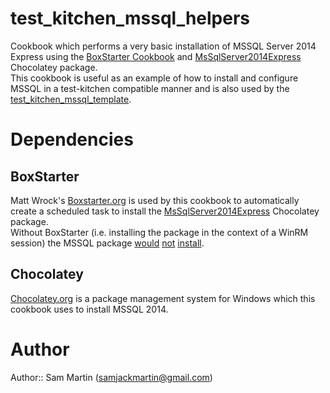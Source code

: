 # test_kitchen_mssql_helpers
Cookbook which performs a very basic installation of MSSQL Server 2014 Express using the [BoxStarter Cookbook](https://github.com/mwrock/boxstarter-cookbook) and [MsSqlServer2014Express](https://chocolatey.org/packages/MsSqlServer2014Express) Chocolatey package.  
This cookbook is useful as an example of how to install and configure MSSQL in a test-kitchen compatible manner and is also used by the [test_kitchen_mssql_template](https://github.com/Sam-Martin/test_kitchen_mssql_template).

# Dependencies
## BoxStarter
Matt Wrock's [Boxstarter.org](http://boxstarter.org) is used by this cookbook to automatically create a scheduled task to install the [MsSqlServer2014Express](https://chocolatey.org/packages/MsSqlServer2014Express) Chocolatey package.  
Without BoxStarter (i.e. installing the package in the context of a WinRM session) the MSSQL package [would](http://www.hurryupandwait.io/blog/safely-running-windows-automation-operations-that-typically-fail-over-winrm-or-powershell-remoting
) [not](https://learn.chef.io/manage-a-web-app/windows/configure-sql-server/) [install](http://stackoverflow.com/questions/26523301/powershell-remoting-executing-sql-server-installation-msi-fails).
## Chocolatey
[Chocolatey.org](https://chocolatey.org/) is a package management system for Windows which this cookbook uses to install MSSQL 2014.

# Author

Author:: Sam Martin (<samjackmartin@gmail.com>)